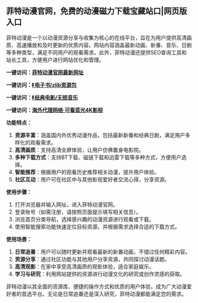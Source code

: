 <h2>菲特动漫官网，免费的动漫磁力下载宝藏站口|网页版入口</h2>
<p>菲特动漫是一个以动漫资源分享与收集为核心的在线平台，旨在为用户提供高清画质、高速播放和及时更新的优质内容。网站内容涵盖最新动画、新番、音乐、日剧等多种类型，满足不同用户的观看需求。此外，菲特动漫还提供SEO查询工具和站长工具，方便用户进行网站优化和管理。</p>
<p><strong>一键访问：</strong><a href="https://www.xxsnav.com/sites/3387.html" target="_blank"><strong>菲特动漫官网最新网址</strong></a></p>
<p><strong>一键访问：</strong><a href="https://pan.quark.cn/s/97703bfac418" target="_blank"><strong>⏬电子书/zlib资源包</strong></a></p>
<p><strong>一键访问：</strong><a href="https://pan.quark.cn/s/0db22432c259" target="_blank"><strong>⏬经典电影/无损音乐</strong></a></p>
<p><strong>一键访问：</strong><a href="http://ip.harmonylink.net/share/e82025" target="_blank"><strong>海外代理网络·可看蓝光4K影视</strong></a></p>
<p><strong>功能特点：</strong></p>
<ol>
  <li><strong>资源丰富</strong>：涵盖国内外优秀动漫作品，包括最新新番和经典日剧，满足用户多样化的观看需求。</li>
  <li><strong>高清画质</strong>：支持高清全屏体验，让用户仿佛置身电影院。</li>
  <li><strong>多种下载方式</strong>：支持BT下载、磁链下载和迅雷下载等多种方式，方便用户选择。</li>
  <li><strong>智能推荐</strong>：根据用户的观看历史推荐相关动漫，提升用户体验。</li>
  <li><strong>社区互动</strong>：用户可在社区中与其他影视爱好者交流心得，分享资源。</li>
</ol>
<p><strong>使用步骤：</strong></p>
<ol>
  <li>打开浏览器并输入网址，进入菲特动漫官网。</li>
  <li>登录账号（如需注册，请按照页面提示填写相关信息）。</li>
  <li>浏览首页分类导航，选择感兴趣的动漫资源进行观看或下载。</li>
  <li>使用智能搜索功能快速定位目标资源，并根据需求选择合适的下载方式。</li>
</ol>
<p><strong>使用场景：</strong></p>
<ol>
  <li><strong>日常追番</strong>：用户可以随时更新并观看最新的新番动画，不错过任何精彩内容。</li>
  <li><strong>资源分享</strong>：通过社区功能与其他用户分享资源，共同探讨动漫话题。</li>
  <li><strong>高清观影</strong>：在家中享受高清画质的观影体验，适合家庭娱乐。</li>
  <li><strong>学习与研究</strong>：利用网站提供的资源进行动漫文化的研究或创作灵感的获取。</li>
</ol>
<p>菲特动漫以其全面的资源库、便捷的操作方式和优质的用户体验，成为广大动漫爱好者的首选平台。无论是日常追番还是深入研究，菲特动漫都能满足您的需求。</p>
